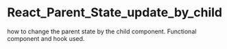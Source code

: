 # React_Parent_State_update_by_child
how to change the parent state by the child component. Functional component and hook used.
